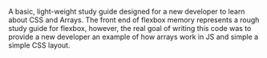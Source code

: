 A basic, light-weight study guide designed for a new developer to learn about CSS and Arrays.
The front end of flexbox memory represents a rough study guide for flexbox, however, the real goal of writing this code was to provide a new developer an example of how arrays work in JS and simple a simple CSS layout.
